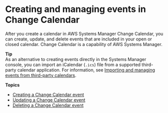 # Creating and managing events in Change Calendar<a name="change-calendar-events"></a>

After you create a calendar in AWS Systems Manager Change Calendar, you can create, update, and delete events that are included in your open or closed calendar\. Change Calendar is a capability of AWS Systems Manager\.

**Tip**  
As an alternative to creating events directly in the Systems Manager console, you can import an iCalendar \(`.ics`\) file from a supported third\-party calendar application\. For information, see [Importing and managing events from third\-party calendars](third-party-events.md)\.

**Topics**
+ [Creating a Change Calendar event](change-calendar-create-event.md)
+ [Updating a Change Calendar event](change-calendar-update-event.md)
+ [Deleting a Change Calendar event](change-calendar-delete-event.md)